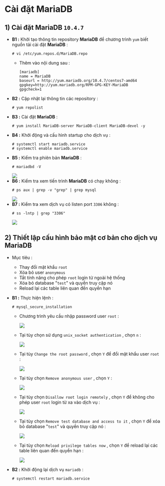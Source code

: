 # Cài đặt MariaDB
## **1) Cài đặt MariaDB `10.4.7`**
- **B1 :** Khởi tạo thông tin repository **MariaDB** để chương trình `yum` biết nguồn tải cài đặt **MariaDB** :
    ```
    # vi /etc/yum.repos.d/MariaDB.repo
    ```
    - Thêm vào nội dung sau :
        ```
        [mariadb]
        name = MariaDB
        baseurl = http://yum.mariadb.org/10.4.7/centos7-amd64
        gpgkey=http://yum.mariadb.org/RPM-GPG-KEY-MariaDB
        gpgcheck=1
        ```
- **B2 :** Cập nhật lại thông tin các repository :
    ```
    # yum repolist
    ```
- **B3 :** Cài đặt **MariaDB** :
    ```
    # yum install MariaDB-server MariaDB-client MariaDB-devel -y
    ```
- **B4 :** Khởi động và cấu hình startup cho dịch vụ :
    ```
    # systemctl start mariadb.service
    # systemctl enable mariadb.service
    ```
- **B5 :** Kiểm tra phiên bản **MariaDB** :
    ```
    # mariadbd -V
    ```
    <img src=https://i.imgur.com/rUa3ajP.png>
- **B6 :** Kiểm tra xem tiến trình **MariaDB** có chạy không :
    ```
    # ps aux | grep -v "grep" | grep mysql
    ```
    <img src=https://i.imgur.com/TRMOBf5.png>
- **B7 :** Kiểm tra xem dịch vụ có listen port `3306` không :
    ```
    # ss -lntp | grep "3306"
    ```
    <img src=https://i.imgur.com/wAt4C9E.png>

## **2) Thiết lập cấu hình bảo mật cơ bản cho dịch vụ MariaDB**
- Mục tiêu :
    - Thay đổi mật khẩu `root`
    - Xóa bỏ user `anonymous`
    - Tắt tính năng cho phép `root` login từ ngoài hệ thống
    - Xóa bỏ database "`test`" và quyền truy cập nó
    - Reload lại các table liên quan đến quyền hạn
- **B1 :** Thực hiện lệnh :
    ```
    # mysql_secure_installation
    ```
    - Chương trình yêu cầu nhập password user `root` :

        <img src=https://i.imgur.com/BvzJEym.png>

    - Tại tùy chọn sử dụng `unix_socket authentication` , chọn `n` :

        <img src=https://i.imgur.com/FFPZSj8.png>

    - Tại tùy `Change the root password` , chọn `Y` để đổi mật khẩu user `root` :

        <img src=https://i.imgur.com/5QykvAh.png>

    - Tại tùy chọn `Remove anonymous user` , chọn `Y` :

        <img src=https://i.imgur.com/lvgtL7q.png>

    - Tại tùy chọn `Disallow root login remotely` , chọn `Y` để không cho phép user `root` login từ xa vào dịch vụ :

        <img src=https://i.imgur.com/psBTeh5.png>

    - Tại tùy chọn `Remove test database and access to it` , chọn `Y` để xóa bỏ database "`test`" và quyền truy cập nó :

        <img src=https://i.imgur.com/3jXr0kh.png>

    - Tại tùy chọn `Reload privilege tables now` , chọn `Y` để reload lại các table liên quan đến quyền hạn :

        <img src=https://i.imgur.com/SGCycgo.png>

- **B2 :** Khởi động lại dịch vụ `mariadb` :
    ```
    # systemctl restart mariadb.service
    ```
    